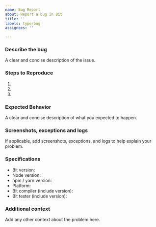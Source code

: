 ```yaml
---
name: Bug Report
about: Report a bug in Bit
title: ''
labels: type/bug
assignees: ''

---
```


<!--

Before submitting a new issue, please search past issues (open or closed).  

-->

### Describe the bug

A clear and concise description of the issue.

### Steps to Reproduce

  1.
  1.
  1.

### Expected Behavior

A clear and concise description of what you expected to happen.

### Screenshots, exceptions and logs

If applicable, add screenshots, exceptions, and logs to help explain your problem.

### Specifications

  - Bit version:
  - Node version:
  - npm / yarn version:
  - Platform:
  - Bit compiler (include version):
  - Bit tester (include version):

### Additional context

Add any other context about the problem here.
